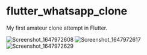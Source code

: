 # flutter_whatsapp_clone


My first amateur clone attempt in Flutter.

![Screenshot_1647972608](https://user-images.githubusercontent.com/58737803/159548040-f88cd04d-5467-4d6b-b3f1-4a29103cdc10.png)
![Screenshot_1647972617](https://user-images.githubusercontent.com/58737803/159547842-84269e34-c195-4267-a5dd-d3d423d6cb74.png)
![Screenshot_1647972629](https://user-images.githubusercontent.com/58737803/159547874-6003c492-de4a-442e-8dbb-997ba9e14be7.png)
